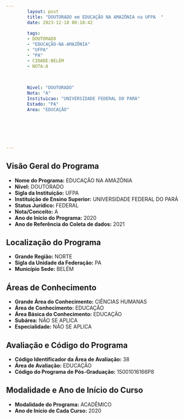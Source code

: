 ```yaml
---
        layout: post
        title: "DOUTORADO em EDUCAÇÃO NA AMAZÔNIA na UFPA  "
        date: 2023-12-18 00:10:42
     
        tags:
        - DOUTORADO
        - "EDUCAÇÃO-NA-AMAZÔNIA"
        - "UFPA"
        - "PA"
        - CIDADE:BELÉM
        - NOTA:A
        
       

        Nivel: "DOUTORADO"
        Nota: "A"
        Instituicao: "UNIVERSIDADE FEDERAL DO PARÁ"
        Estado: "PA"
        Area: "EDUCAÇÃO"
        
        
        
        
        
        
---
```

## Visão Geral do Programa
- **Nome do Programa:** EDUCAÇÃO NA AMAZÔNIA
- **Nível:** DOUTORADO
- **Sigla da Instituição:** UFPA
- **Instituição de Ensino Superior:** UNIVERSIDADE FEDERAL DO PARÁ
- **Status Jurídico:** FEDERAL
- **Nota/Conceito:** A
- **Ano de Início do Programa:** 2020
- **Ano de Referência do Coleta de dados:** 2021

## Localização do Programa
- **Grande Região:** NORTE
- **Sigla da Unidade da Federação:** PA
- **Município Sede:** BELÉM

## Áreas de Conhecimento
- **Grande Área do Conhecimento:** CIÊNCIAS HUMANAS
- **Área de Conhecimento:** EDUCAÇÃO
- **Área Básica do Conhecimento:** EDUCAÇÃO
- **Subárea:** NÃO SE APLICA
- **Especialidade:** NÃO SE APLICA

## Avaliação e Código do Programa
- **Código Identificador da Área de Avaliação:** 38
- **Área de Avaliação:** EDUCAÇÃO
- **Código do Programa de Pós-Graduação:** 15001016166P8


## Modalidade e Ano de Início do Curso
- **Modalidade do Programa:** ACADÊMICO
- **Ano de Início de Cada Curso:** 2020
